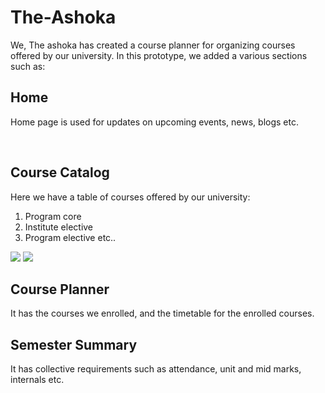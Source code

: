 # The-Ashoka
We, The ashoka has created a course planner for organizing courses offered by our university.
In this prototype, we added a various sections such as:
<div>
<h2>Home</h2>
<p> Home page is used for updates on upcoming events, news, blogs etc.<p>
  </div>
  <br>
  <div>
  <h2> Course Catalog</h2>
  <p> Here we have a table of courses offered by our university: 
      <ol>
        <li> Program core</li>
        <li> Institute elective</li>
        <li> Program elective etc..</li>
        </p>
  </ol>
<img src="https://user-images.githubusercontent.com/97936126/195976247-f7cfe16b-57eb-438f-9c7a-c2ac73894d99.png" >
<img src="https://user-images.githubusercontent.com/97936126/195976258-caf0cc3f-8424-4eb0-be8c-6c1d29a2b542.png">
  <h2> Course Planner</h2>
  <p> It has the courses we enrolled, and the timetable for the enrolled courses. <p>
   
  <h2> Semester Summary</h2>
  <P> It has collective requirements such as attendance, unit and mid marks, internals etc.</p>
    

